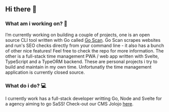 ## Hi there 👋

### What am i working on? 🙌
I’m currently working on building a couple of projects, one is an open source CLI tool written with Go called [Go Scan](https://github.com/samverrall/goscan). Go Scan scrapes websites and run's SEO checks directly from your command line - it also has a bunch of other nice features! Feel free to check the repo for more information. The other is a full-stack time management PWA / web app written with Svelte, TypeScript and a TypeORM backend. These are personal projects i try to build and maintain in my own time. Unfortunatly the time management application is currently closed source.

### What do i do? 💻
I currently work has a full-stack developer writting Go, Node and Svelte for a agency aiming to go SaSS! Check-out our CMS Jolojo [here](https://jolojo.com/).


<!--
**samverrall/samverrall** is a ✨ _special_ ✨ repository because its `README.md` (this file) appears on your GitHub profile.

Here are some ideas to get you started:


- 🌱 I’m currently learning ...
- 👯 I’m looking to collaborate on ...
- 🤔 I’m looking for help with ...
- 💬 Ask me about ...
- 📫 How to reach me: ...
- 😄 Pronouns: ...
- ⚡ Fun fact: ...
-->
